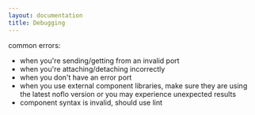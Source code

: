 ```yaml
---
layout: documentation
title: Debugging
---
```


common errors:

- when you're sending/getting from an invalid port
- when you're attaching/detaching incorrectly
- when you don't have an error port
- when you use external component libraries, make sure they are using the latest noflo version or you may experience unexpected results
- component syntax is invalid, should use lint
